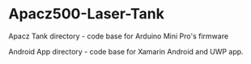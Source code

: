 # Apacz500-Laser-Tank

Apacz Tank directory - code base for Arduino Mini Pro's firmware

Android App directory - code base for Xamarin Android and UWP app.
